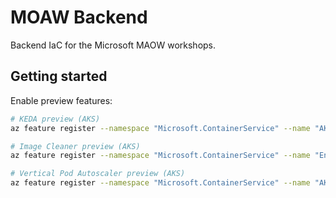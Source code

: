 # MOAW Backend

Backend IaC for the Microsoft MAOW workshops.

## Getting started

Enable preview features:

```bash
# KEDA preview (AKS)
az feature register --namespace "Microsoft.ContainerService" --name "AKS-KedaPreview"

# Image Cleaner preview (AKS)
az feature register --namespace "Microsoft.ContainerService" --name "EnableImageCleanerPreview"

# Vertical Pod Autoscaler preview (AKS)
az feature register --namespace "Microsoft.ContainerService" --name "AKS-VPAPreview"
```
